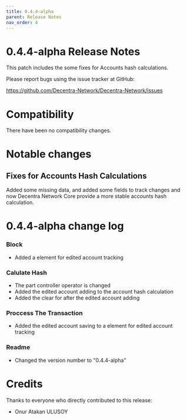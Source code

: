 ```yaml
---
title: 0.4.4-alpha
parent: Release Notes
nav_order: 4
---
```


0.4.4-alpha Release Notes
====================

This patch includes the some fixes for Accounts hash calculations.

Please report bugs using the issue tracker at GitHub:

  <https://github.com/Decentra-Network/Decentra-Network/issues>

Compatibility
==============

There have been no compatibility changes.

Notable changes
===============

## Fixes for Accounts Hash Calculations
Added some missing data, and added some fields to track changes
and now Decentra Network Core provide a more stable accounts hash calculation.

0.4.4-alpha change log
=================

### Block
- Added a element for edited account tracking

### Calulate Hash
- The part controller operator is changed
- Added the edited account adding to the account hash calculation
- Added the clear for after the edited account adding

### Proccess The Transaction
- Added the edited account saving to a element for edited account tracking

### Readme
- Changed the version number to "0.4.4-alpha"

Credits
=======

Thanks to everyone who directly contributed to this release:

- Onur Atakan ULUSOY
